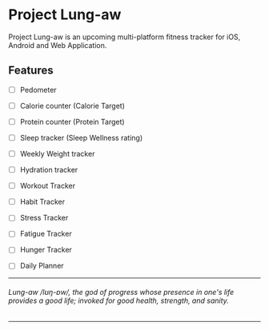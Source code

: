 # Project Lung-aw
Project Lung-aw is an upcoming multi-platform fitness tracker for iOS, Android
and Web Application.

## Features
- [ ] Pedometer
- [ ] Calorie counter (Calorie Target)
- [ ] Protein counter (Protein Target)
- [ ] Sleep tracker (Sleep Wellness rating)
- [ ] Weekly Weight tracker
- [ ] Hydration tracker
- [ ] Workout Tracker
- [ ] Habit Tracker
- [ ] Stress Tracker
- [ ] Fatigue Tracker
- [ ] Hunger Tracker
- [ ] Daily Planner


---
###### Lung-aw /lʊŋ-ɐw/, the god of progress whose presence in one's life provides a good life; invoked for good health, strength, and sanity.
---


